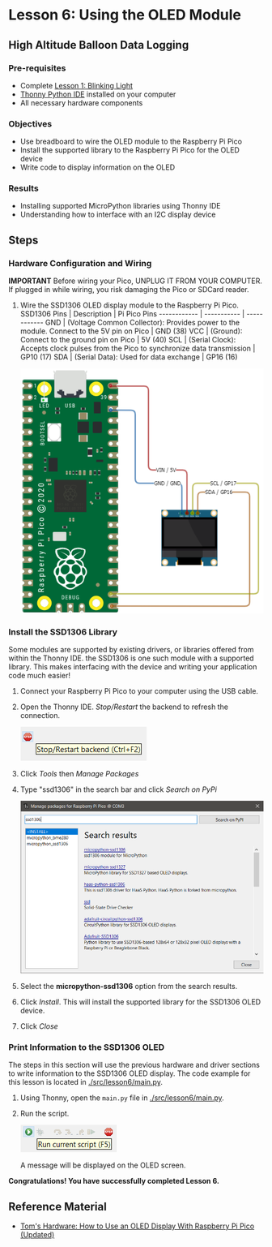 # Lesson 6: Using the OLED Module
## High Altitude Balloon Data Logging

### Pre-requisites
* Complete [Lesson 1: Blinking Light](../lesson1/README.md)
* [Thonny Python IDE](https://thonny.org/) installed on your computer
* All necessary hardware components

### Objectives
* Use breadboard to wire the OLED module to the Raspberry Pi Pico
* Install the supported library to the Raspberry Pi Pico for the OLED device
* Write code to display information on the OLED

### Results
* Installing supported MicroPython libraries using Thonny IDE
* Understanding how to interface with an I2C display device

 ## Steps

 ### Hardware Configuration and Wiring

 **IMPORTANT** Before wiring your Pico, UNPLUG IT FROM YOUR COMPUTER. If plugged in while wiring, you risk damaging the Pico or SDCard reader.

1. Wire the SSD1306 OLED display module to the Raspberry Pi Pico.
    SSD1306 Pins | Description | Pi Pico Pins
    ------------ | ----------- | ------------
    GND          | (Voltage Common Collector): Provides power to the module. Connect to the 5V pin on Pico | GND (38)
    VCC          | (Ground): Connect to the ground pin on Pico | 5V (40)
    SCL          | (Serial Clock): Accepts clock pulses from the Pico to synchronize data transmission | GP10 (17)
    SDA          | (Serial Data): Used for data exchange | GP16 (16)

    ![ssd1306-diagram](./docs/ssd1306-diagram.png)

### Install the SSD1306 Library

Some modules are supported by existing drivers, or libraries offered from within the Thonny IDE. the SSD1306 is one such module with a supported library. This makes interfacing with the device and writing your application code much easier!

1. Connect your Raspberry Pi Pico to your computer using the USB cable.

1. Open the Thonny IDE. _Stop/Restart_ the backend to refresh the connection.

    ![stop-restart](./docs/thonny-1.png)

1. Click _Tools_ then  _Manage Packages_

1. Type "ssd1306" in the search bar and click _Search on PyPi_

    ![package-manager](./docs/package-manager.png)

1. Select the **micropython-ssd1306** option from the search results.

1. Click _Install_. This will install the supported library for the SSD1306 OLED device.

1. Click _Close_

### Print Information to the SSD1306 OLED

The steps in this section will use the previous hardware and driver sections to write information to the SSD1306 OLED display. The code example for this lesson is located in [./src/lesson6/main.py](./src/lesson6/main.py).

1. Using Thonny, open the `main.py` file in [./src/lesson6/main.py](./src/lesson6/main.py).

1. Run the script.

    ![run-script](./docs/thonny-3.png)

    A message will be displayed on the OLED screen.


**Congratulations! You have successfully completed Lesson 6.**

## Reference Material
* [Tom's Hardware: How to Use an OLED Display With Raspberry Pi Pico (Updated)](https://www.tomshardware.com/how-to/oled-display-raspberry-pi-pico)